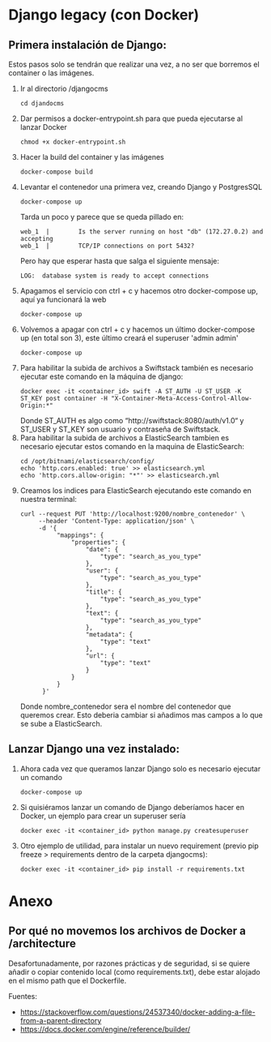 # Django legacy (con Docker)

## Primera instalación de Django:

Estos pasos solo se tendrán que realizar una vez, a no ser que borremos el container o las imágenes.

  1. Ir al directorio /djangocms 
      ``` 
      cd djandocms 
      ```
  2. Dar permisos a docker-entrypoint.sh para que pueda ejecutarse al lanzar Docker
      ```
      chmod +x docker-entrypoint.sh
      ```
  4. Hacer la build del container y las imágenes
      ``` 
      docker-compose build
      ```
  5. Levantar el contenedor una primera vez, creando Django y PostgresSQL
      ``` 
      docker-compose up
      ```
      Tarda un poco y parece que se queda pillado en:
      ```
      web_1  |        Is the server running on host "db" (172.27.0.2) and accepting
      web_1  |        TCP/IP connections on port 5432?
      ```
      Pero hay que esperar hasta que salga el siguiente mensaje:
      ```
      LOG:  database system is ready to accept connections
      ```
  6. Apagamos el servicio con ctrl + c y hacemos otro docker-compose up, aquí ya funcionará la web
      ``` 
      docker-compose up
      ```
  7. Volvemos a apagar con ctrl + c y hacemos un último docker-compose up (en total son 3), este último creará el superuser 'admin admin'
      ``` 
      docker-compose up
      ```
  9.  Para habilitar la subida de archivos a Swiftstack también es necesario ejecutar este comando en la máquina de django:
      ```
      docker exec -it <container_id> swift -A ST_AUTH -U ST_USER -K ST_KEY post container -H "X-Container-Meta-Access-Control-Allow-Origin:*"
      ```
      Donde ST_AUTH es algo como “http://swiftstack:8080/auth/v1.0“ y ST_USER y ST_KEY son usuario y contraseña de Swiftstack. 
 10. Para habilitar la subida de archivos a ElasticSearch tambien es necesario ejecutar estos comando en la maquina de ElasticSearch:
      ```
      cd /opt/bitnami/elasticsearch/config/
      echo 'http.cors.enabled: true' >> elasticsearch.yml
      echo 'http.cors.allow-origin: "*"' >> elasticsearch.yml
      ```
 11. Creamos los indices para ElasticSearch ejecutando este comando en nuestra terminal:
      ```
      curl --request PUT 'http://localhost:9200/nombre_contenedor' \
           --header 'Content-Type: application/json' \
           -d '{
                "mappings": {
                    "properties": {
                        "date": {
                            "type": "search_as_you_type"
                        },
                        "user": {
                            "type": "search_as_you_type"
                        },
                        "title": {
                            "type": "search_as_you_type"
                        },
                        "text": {
                            "type": "search_as_you_type"
                        },
                        "metadata": {
                            "type": "text"
                        },
                        "url": {
                            "type": "text"
                        }
                    }
                }
            }'
      ```
      Donde nombre_contenedor sera el nombre del contenedor que queremos crear.
      Esto deberia cambiar si añadimos mas campos a lo que se sube a ElasticSearch.

## Lanzar Django una vez instalado:

  1. Ahora cada vez que queramos lanzar Django solo es necesario ejecutar un comando
      ```
      docker-compose up
      ```
  2. Si quisiéramos lanzar un comando de Django deberíamos hacer en Docker, un ejemplo para crear un superuser sería
      ```
      docker exec -it <container_id> python manage.py createsuperuser
      ```
  3. Otro ejemplo de utilidad, para instalar un nuevo requirement (previo pip freeze > requirements dentro de la carpeta djangocms):
      ```
      docker exec -it <container_id> pip install -r requirements.txt   
      ```

# Anexo

## Por qué no movemos los archivos de Docker a /architecture

Desafortunadamente, por razones prácticas y de seguridad, si se quiere añadir o copiar contenido local (como requirements.txt), debe estar alojado en el mismo path que el Dockerfile.

Fuentes: 
- https://stackoverflow.com/questions/24537340/docker-adding-a-file-from-a-parent-directory
- https://docs.docker.com/engine/reference/builder/
